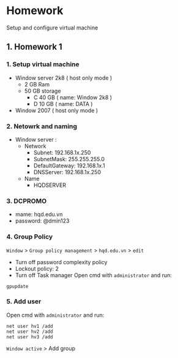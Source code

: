 # Homework
Setup and configure virtual machine
## 1. Homework 1
### 1. Setup virtual machine
* Window server 2k8 ( host only mode )
  * 2 GB Ram
  * 50 GB storage
    * C 40 GB ( name: Window 2k8 )
    * D 10 GB ( name: DATA )
* Window 2007 ( host only mode )
### 2. Netowrk and naming
* Window server :
  * Network
    * Subnet: 192.168.1x.250
    * SubnetMask: 255.255.255.0
    * DefaultGateway: 192.168.1x.1
    * DNSServer: 192.168.1x.250
  * Name
    * HQDSERVER
### 3. DCPROMO
* mame: hqd.edu.vn
* password: @dmin123
### 4. Group Policy
`Window` > `Group policy management` > `hqd.edu.vn` > `edit`
* Turn off password complexity policy
* Lockout policy: 2
* Turn off Task manager
Open cmd with `administrator` and run:
```
gpupdate
```
### 5. Add user
Open cmd with `administrator` and run:
```
net user hv1 /add
net user hv2 /add
net user hv3 /add
```
`Window active` > Add group
